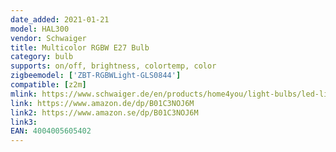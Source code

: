 ```yaml
---
date_added: 2021-01-21
model: HAL300
vendor: Schwaiger
title: Multicolor RGBW E27 Bulb
category: bulb
supports: on/off, brightness, colortemp, color
zigbeemodel: ['ZBT-RGBWLight-GLS0844']
compatible: [z2m]
mlink: https://www.schwaiger.de/en/products/home4you/light-bulbs/led-light-bulb-e27-3329.html
link: https://www.amazon.de/dp/B01C3NOJ6M
link2: https://www.amazon.se/dp/B01C3NOJ6M
link3: 
EAN: 4004005605402
---
```

